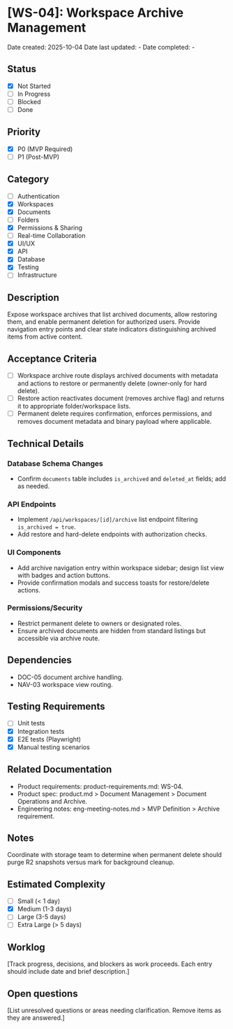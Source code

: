 # [WS-04]: Workspace Archive Management

Date created: 2025-10-04
Date last updated: -
Date completed: -

## Status

- [x] Not Started
- [ ] In Progress
- [ ] Blocked
- [ ] Done

## Priority

- [x] P0 (MVP Required)
- [ ] P1 (Post-MVP)

## Category

- [ ] Authentication
- [x] Workspaces
- [x] Documents
- [ ] Folders
- [x] Permissions & Sharing
- [ ] Real-time Collaboration
- [x] UI/UX
- [x] API
- [x] Database
- [x] Testing
- [ ] Infrastructure

## Description

Expose workspace archives that list archived documents, allow restoring them, and enable permanent deletion for authorized users. Provide navigation entry points and clear state indicators distinguishing archived items from active content.

## Acceptance Criteria

- [ ] Workspace archive route displays archived documents with metadata and actions to restore or permanently delete (owner-only for hard delete).
- [ ] Restore action reactivates document (removes archive flag) and returns it to appropriate folder/workspace lists.
- [ ] Permanent delete requires confirmation, enforces permissions, and removes document metadata and binary payload where applicable.

## Technical Details

### Database Schema Changes

- Confirm `documents` table includes `is_archived` and `deleted_at` fields; add as needed.

### API Endpoints

- Implement `/api/workspaces/[id]/archive` list endpoint filtering `is_archived = true`.
- Add restore and hard-delete endpoints with authorization checks.

### UI Components

- Add archive navigation entry within workspace sidebar; design list view with badges and action buttons.
- Provide confirmation modals and success toasts for restore/delete actions.

### Permissions/Security

- Restrict permanent delete to owners or designated roles.
- Ensure archived documents are hidden from standard listings but accessible via archive route.

## Dependencies

- DOC-05 document archive handling.
- NAV-03 workspace view routing.

## Testing Requirements

- [ ] Unit tests
- [x] Integration tests
- [x] E2E tests (Playwright)
- [x] Manual testing scenarios

## Related Documentation

- Product requirements: product-requirements.md: WS-04.
- Product spec: product.md > Document Management > Document Operations and Archive.
- Engineering notes: eng-meeting-notes.md > MVP Definition > Archive requirement.

## Notes

Coordinate with storage team to determine when permanent delete should purge R2 snapshots versus mark for background cleanup.

## Estimated Complexity

- [ ] Small (< 1 day)
- [x] Medium (1-3 days)
- [ ] Large (3-5 days)
- [ ] Extra Large (> 5 days)

## Worklog

[Track progress, decisions, and blockers as work proceeds. Each entry should include date and brief description.]

## Open questions

[List unresolved questions or areas needing clarification. Remove items as they are answered.]
